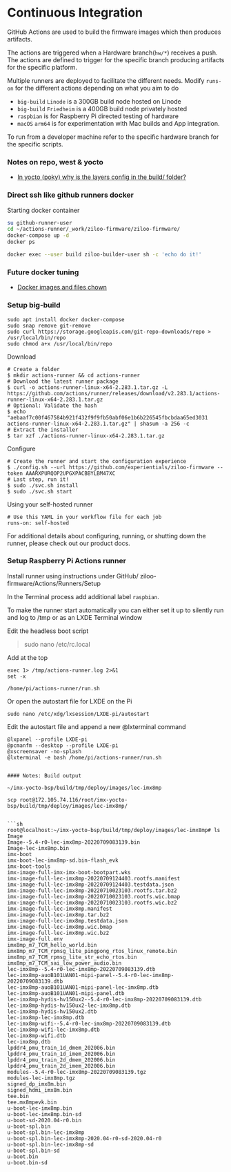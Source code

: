 # Continuous Integration

GitHub Actions are used to build the firmware images which then produces artifacts.

The actions are triggered when a Hardware branch(`hw/*`) receives a push.
The actions are defined to trigger for the specific branch producing artifacts for the specific platform.

Multiple runners are deployed to facilitate the different needs.
Modify `runs-on` for the different actions depending on what you aim to do

- `big-build` `Linode` is a 300GB build node hosted on Linode
- `big-build` `Friedheim` is a 400GB build node privately hosted
- `raspbian` is for Raspberry Pi directed testing of hardware
- `macOS` `arm64` is for experimentation with Mac builds and App integration.

To run from a developer machine refer to the specific hardware branch for the specific scripts.

### Notes on repo, west & yocto

- [In yocto (poky) why is the layers config in the build/ folder?](https://stackoverflow.com/questions/45864903/in-yocto-poky-why-is-the-layers-config-in-the-build-folder)


### Direct ssh like github runners docker

Starting docker container

```sh
su github-runner-user
cd ~/actions-runner/_work/ziloo-firmware/ziloo-firmware/
docker-compose up -d
docker ps
```

```sh
docker exec --user build ziloo-builder-user sh -c 'echo do it!'
```


### Future docker tuning

- [Docker images and files chown](https://blog.mornati.net/docker-images-and-files-chown)


### Setup big-build

    sudo apt install docker docker-compose
    sudo snap remove git-remove
    sudo curl https://storage.googleapis.com/git-repo-downloads/repo > /usr/local/bin/repo
    sudo chmod a+x /usr/local/bin/repo


Download

```
# Create a folder
$ mkdir actions-runner && cd actions-runner
# Download the latest runner package
$ curl -o actions-runner-linux-x64-2.283.1.tar.gz -L https://github.com/actions/runner/releases/download/v2.283.1/actions-runner-linux-x64-2.283.1.tar.gz
# Optional: Validate the hash
$ echo "aebaaf7c00f467584b921f432f9f9fb50abf06e1b6b226545fbcbdaa65ed3031  actions-runner-linux-x64-2.283.1.tar.gz" | shasum -a 256 -c
# Extract the installer
$ tar xzf ./actions-runner-linux-x64-2.283.1.tar.gz
```

Configure

```
# Create the runner and start the configuration experience
$ ./config.sh --url https://github.com/experientials/ziloo-firmware --token AAARXPURQOP2UPGXPACBBYLBM47XC
# Last step, run it!
$ sudo ./svc.sh install
$ sudo ./svc.sh start
```

Using your self-hosted runner

```
# Use this YAML in your workflow file for each job
runs-on: self-hosted
```

For additional details about configuring, running, or shutting down the runner, please check out our product docs.




### Setup Raspberry Pi Actions runner

Install runner using instructions under GitHub/ ziloo-firmware/Actions/Runners/Setup

In the Terminal process add additional label `raspbian`.

To make the runner start automatically you can either set it up to silently run and log to /tmp or as an LXDE Terminal window

Edit the headless boot script

> sudo nano /etc/rc.local

Add at the top

```shell
exec 1> /tmp/actions-runner.log 2>&1
set -x

/home/pi/actions-runner/run.sh
```

Or open the autostart file for LXDE on the Pi

```
sudo nano /etc/xdg/lxsession/LXDE-pi/autostart
```

Edit the autostart file and append a new @lxterminal command

```
@lxpanel --profile LXDE-pi
@pcmanfm --desktop --profile LXDE-pi
@xscreensaver -no-splash
@lxterminal -e bash /home/pi/actions-runner/run.sh


#### Notes: Build output

~/imx-yocto-bsp/build/tmp/deploy/images/lec-imx8mp

scp root@172.105.74.116/root/imx-yocto-bsp/build/tmp/deploy/images/lec-imx8mp/


```sh
root@localhost:~/imx-yocto-bsp/build/tmp/deploy/images/lec-imx8mp# ls
Image
Image--5.4-r0-lec-imx8mp-20220709083139.bin
Image-lec-imx8mp.bin
imx-boot
imx-boot-lec-imx8mp-sd.bin-flash_evk
imx-boot-tools
imx-image-full-imx-imx-boot-bootpart.wks
imx-image-full-lec-imx8mp-20220709124403.rootfs.manifest
imx-image-full-lec-imx8mp-20220709124403.testdata.json
imx-image-full-lec-imx8mp-20220710023103.rootfs.tar.bz2
imx-image-full-lec-imx8mp-20220710023103.rootfs.wic.bmap
imx-image-full-lec-imx8mp-20220710023103.rootfs.wic.bz2
imx-image-full-lec-imx8mp.manifest
imx-image-full-lec-imx8mp.tar.bz2
imx-image-full-lec-imx8mp.testdata.json
imx-image-full-lec-imx8mp.wic.bmap
imx-image-full-lec-imx8mp.wic.bz2
imx-image-full.env
imx8mp_m7_TCM_hello_world.bin
imx8mp_m7_TCM_rpmsg_lite_pingpong_rtos_linux_remote.bin
imx8mp_m7_TCM_rpmsg_lite_str_echo_rtos.bin
imx8mp_m7_TCM_sai_low_power_audio.bin
lec-imx8mp--5.4-r0-lec-imx8mp-20220709083139.dtb
lec-imx8mp-auoB101UAN01-mipi-panel--5.4-r0-lec-imx8mp-20220709083139.dtb
lec-imx8mp-auoB101UAN01-mipi-panel-lec-imx8mp.dtb
lec-imx8mp-auoB101UAN01-mipi-panel.dtb
lec-imx8mp-hydis-hv150ux2--5.4-r0-lec-imx8mp-20220709083139.dtb
lec-imx8mp-hydis-hv150ux2-lec-imx8mp.dtb
lec-imx8mp-hydis-hv150ux2.dtb
lec-imx8mp-lec-imx8mp.dtb
lec-imx8mp-wifi--5.4-r0-lec-imx8mp-20220709083139.dtb
lec-imx8mp-wifi-lec-imx8mp.dtb
lec-imx8mp-wifi.dtb
lec-imx8mp.dtb
lpddr4_pmu_train_1d_dmem_202006.bin
lpddr4_pmu_train_1d_imem_202006.bin
lpddr4_pmu_train_2d_dmem_202006.bin
lpddr4_pmu_train_2d_imem_202006.bin
modules--5.4-r0-lec-imx8mp-20220709083139.tgz
modules-lec-imx8mp.tgz
signed_dp_imx8m.bin
signed_hdmi_imx8m.bin
tee.bin
tee.mx8mpevk.bin
u-boot-lec-imx8mp.bin
u-boot-lec-imx8mp.bin-sd
u-boot-sd-2020.04-r0.bin
u-boot-spl.bin
u-boot-spl.bin-lec-imx8mp
u-boot-spl.bin-lec-imx8mp-2020.04-r0-sd-2020.04-r0
u-boot-spl.bin-lec-imx8mp-sd
u-boot-spl.bin-sd
u-boot.bin
u-boot.bin-sd
```
